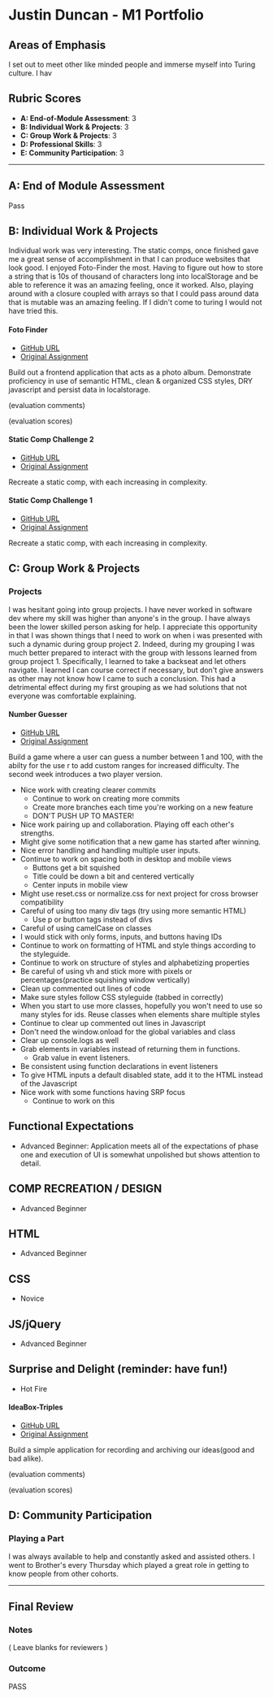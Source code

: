 # Justin Duncan - M1 Portfolio

## Areas of Emphasis

I set out to meet other like minded people and immerse myself into Turing culture. I hav

## Rubric Scores

* **A: End-of-Module Assessment**: 3
* **B: Individual Work & Projects**: 3
* **C: Group Work & Projects**: 3
* **D: Professional Skills**: 3
* **E: Community Participation**: 3

-----------------------

## A: End of Module Assessment

Pass

## B: Individual Work & Projects

Individual work was very interesting. The static comps, once finished gave me a great sense of accomplishment in that I can produce websites that look good. I enjoyed Foto-Finder the most. Having to figure out how to store a string that is 10s of thousand of characters long into localStorage and be able to reference it was an amazing feeling, once it worked. Also, playing around with a closure coupled with arrays so that I could pass around data that is mutable was an amazing feeling. If I didn't come to turing I would not have tried this.

#### Foto Finder

* [GitHub URL](https://github.com/JustinD85/jf-foto-finder)
* [Original Assignment](http://frontend.turing.io/projects/foto-finder-final.html)

Build out a frontend application that acts as a photo album. Demonstrate proficiency in use of semantic HTML, clean & organized CSS styles, DRY javascript and persist data in localstorage.

(evaluation comments)

(evaluation scores)

#### Static Comp Challenge 2

* [GitHub URL](https://github.com/JustinD85/jd-comp-challenge-2)
* [Original Assignment](http://frontend.turing.io/projects/m1-static-comp-2.html)

Recreate a static comp, with each increasing in complexity.

#### Static Comp Challenge 1

* [GitHub URL](https://github.com/JustinD85/jd-comp-challenge-1)
* [Original Assignment](http://frontend.turing.io/projects/m1-static-comp-1.html)

Recreate a static comp, with each increasing in complexity.


## C: Group Work & Projects

### Projects

I was hesitant going into group projects. I have never worked in software dev where my skill was higher than anyone's in the group. I have always been the lower skilled person asking for help. I appreciate this opportunity in that I was shown things that I need to work on when i was presented with such a dynamic during group project 2. Indeed, during my grouping I was much better prepared to interact with the group with lessons learned from group project 1. Specifically, I learned to take a backseat and let others navigate. I learned I can course correct if necessary, but don't give answers as other may not know how I came to such a conclusion. This had a detrimental effect during my first grouping as we had solutions that not everyone was comfortable explaining.

#### Number Guesser

* [GitHub URL](https://github.com/JustinD85/number_guesser_doubles)
* [Original Assignment](http://frontend.turing.io/projects/number-guesser-doubles-wk2.html)

Build a game where a user can guess a number between 1 and 100, with the abilty for the use r to add custom ranges for increased difficulty. The second week introduces a two player version.

* Nice work with creating clearer commits 
  * Continue to work on creating more commits
  * Create more branches each time you're working on a new feature 
  * DON'T PUSH UP TO MASTER!
* Nice work pairing up and collaboration.  Playing off each other's strengths.
* Might give some notification that a new game has started after winning.
* Nice error handling and handling multiple user inputs.
* Continue to work on spacing both in desktop and mobile views
  * Buttons get a bit squished
  * Title could be down a bit and centered vertically
  * Center inputs in mobile view
* Might use reset.css or normalize.css for next project for cross browser compatibility
* Careful of using too many div tags (try using more semantic HTML)
  * Use p or button tags instead of divs
* Careful of using camelCase on classes
* I would stick with only forms, inputs, and buttons having IDs
* Continue to work on formatting of HTML and style things according to the styleguide.
* Continue to work on structure of styles and alphabetizing properties
* Be careful of using vh and stick more with pixels or percentages(practice squishing window vertically)
* Clean up commented out lines of code
* Make sure styles follow CSS styleguide (tabbed in correctly)
* When you start to use more classes, hopefully you won't need to use so many styles for ids.  Reuse classes when elements share multiple styles
* Continue to clear up commented out lines in Javascript
* Don't need the window.onload for the global variables and class
* Clear up console.logs as well
* Grab elements in variables instead of returning them in functions.
  * Grab value in event listeners.
* Be consistent using function declarations in event listeners
* To give HTML inputs a default disabled state, add it to the HTML instead of the Javascript
* Nice work with some functions having SRP focus
  * Continue to work on this

## Functional Expectations

* Advanced Beginner: Application meets all of the expectations of phase one and execution of UI is somewhat unpolished but shows attention to detail.


## COMP RECREATION / DESIGN

* Advanced Beginner  

## HTML

* Advanced Beginner  


## CSS

* Novice  


## JS/jQuery

* Advanced Beginner  


## Surprise and Delight (reminder: have fun!)

* Hot Fire

#### IdeaBox-Triples

* [GitHub URL](https://github.com/dForDeveloper/ideabox-triples)
* [Original Assignment](http://frontend.turing.io/projects/ideabox-triples.html)

Build a simple application for recording and archiving our ideas(good and bad alike).

(evaluation comments)

(evaluation scores)

## D: Community Participation

### Playing a Part

I was always available to help and constantly asked and assisted others. I went to Brother's every Thursday which played a great role in getting to know people from other cohorts.

------------------

## Final Review

### Notes

( Leave blanks for reviewers )

### Outcome

PASS
